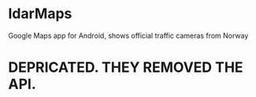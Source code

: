 # IdarMaps
Google Maps app for Android, shows official traffic cameras from Norway

# DEPRICATED. THEY REMOVED THE API.
